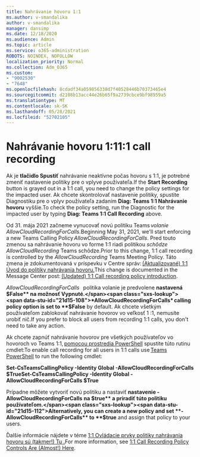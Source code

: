 ```yaml
---
title: Nahrávanie hovoru 1:1
ms.author: v-smandalika
author: v-smandalika
manager: dansimp
ms.date: 12/18/2020
ms.audience: Admin
ms.topic: article
ms.service: o365-administration
ROBOTS: NOINDEX, NOFOLLOW
localization_priority: Normal
ms.collection: Adm_O365
ms.custom:
- "9002530"
- "7648"
ms.openlocfilehash: 8cdadf34a059856338d7f40528446b70373465e4
ms.sourcegitcommit: d2108b13acc44e26b65f9a2739cbce9bf98959a5
ms.translationtype: MT
ms.contentlocale: sk-SK
ms.lasthandoff: 05/28/2021
ms.locfileid: "52702105"
---
```

# <a name="11-call-recording"></a><span data-ttu-id="21d15-102">Nahrávanie hovoru 1:1</span><span class="sxs-lookup"><span data-stu-id="21d15-102">1:1 call recording</span></span>

<span data-ttu-id="21d15-103">Ak je **tlačidlo Spustiť** nahrávanie neaktívne počas hovoru s 1:1, je potrebné zmeniť nastavenie politiky pre o vplyve používateľa.</span><span class="sxs-lookup"><span data-stu-id="21d15-103">If the **Start Recording** button is grayed out in a 1:1 call, you need to change the policy settings for the impacted user.</span></span> <span data-ttu-id="21d15-104">Ak chcete skontrolovať nastavenie politiky, spustite Diagnostiku pre o vplyv používateľa zadaním **Diag: Teams 1:1 Nahrávanie hovoru** vyššie.</span><span class="sxs-lookup"><span data-stu-id="21d15-104">To check the policy setting, run the Diagnostic for the impacted user by typing **Diag: Teams 1:1 Call Recording** above.</span></span>     

<span data-ttu-id="21d15-105">Od 31. mája 2021 začneme vynucovať novú politiku Teams *volanie AllowCloudRecordingForCalls.*</span><span class="sxs-lookup"><span data-stu-id="21d15-105">Beginning May 31, 2021, we'll start enforcing a new Teams Calling Policy *AllowCloudRecordingForCalls*.</span></span> <span data-ttu-id="21d15-106">Pred touto zmenou sa nahrávanie hovoru vo forme 1:1 riadi politikou *schôdze AllowCloudRecording* Teams schôdze.</span><span class="sxs-lookup"><span data-stu-id="21d15-106">Prior to this change, 1:1 call recording is controlled by the *AllowCloudRecording* Teams Meeting Policy.</span></span> <span data-ttu-id="21d15-107">Táto zmena je zdokumentovaná v príspevku v Centre správ: [(Aktualizované) 1:1 Úvod do politiky nahrávania hovoru.](https://portal.microsoft.com/Adminportal/Home?ref=MessageCenter/:/messages/MC238796)</span><span class="sxs-lookup"><span data-stu-id="21d15-107">This change is documented in the Message Center post: [(Updated) 1:1 Call recording policy introduction](https://portal.microsoft.com/Adminportal/Home?ref=MessageCenter/:/messages/MC238796).</span></span>  

<span data-ttu-id="21d15-108">*AllowCloudRecordingForCalls*   politika volanie je predvolene **nastavená $False** na možnosť Vypnuté.</span><span class="sxs-lookup"><span data-stu-id="21d15-108">*AllowCloudRecordingForCalls* calling policy option is set to **$False** by default.</span></span> <span data-ttu-id="21d15-109">Ak chcete všetkým používateľom zablokovať nahrávanie hovorov vo veľkosť 1 :1, nemusíte urobiť nič.</span><span class="sxs-lookup"><span data-stu-id="21d15-109">If you prefer to block all users from recording 1:1 calls, you don't need to take any action.</span></span>  

<span data-ttu-id="21d15-110">Ak chcete zapnúť nahrávanie hovorov pre všetkých používateľov vo hovoroch vo Teams 1:1, [pomocou prostredia PowerShell](/microsoftteams/teams-powershell-install) spustite túto rutinu cmdlet:</span><span class="sxs-lookup"><span data-stu-id="21d15-110">To enable call recording for all users in 1:1 calls use [Teams PowerShell](/microsoftteams/teams-powershell-install) to run the following cmdlet:</span></span> 

<span data-ttu-id="21d15-111">**Set-CsTeamsCallingPolicy -Identity Global -AllowCloudRecordingForCalls $True**</span><span class="sxs-lookup"><span data-stu-id="21d15-111">**Set-CsTeamsCallingPolicy -Identity Global -AllowCloudRecordingForCalls $True**</span></span> 

<span data-ttu-id="21d15-112">Prípadne môžete vytvoriť novú politiku a nastaviť **nastavenie -AllowCloudRecordingForCalls** **na $true** a priradiť túto politiku používateľom.</span><span class="sxs-lookup"><span data-stu-id="21d15-112">Alternatively, you can create a new policy and set **-AllowCloudRecordingForCalls** to **$true** and assign that policy to your users.</span></span> 

<span data-ttu-id="21d15-113">Ďalšie informácie nájdete v téme [1:1 Ovládacie prvky politiky nahrávania hovoru sú (takmer!) Tu .](https://techcommunity.microsoft.com/t5/microsoft-teams-support/1-1-call-recording-policy-controls-are-almost-here/ba-p/2217668)</span><span class="sxs-lookup"><span data-stu-id="21d15-113">For more information, see [1:1 Call Recording Policy Controls Are (Almost!) Here](https://techcommunity.microsoft.com/t5/microsoft-teams-support/1-1-call-recording-policy-controls-are-almost-here/ba-p/2217668).</span></span>
